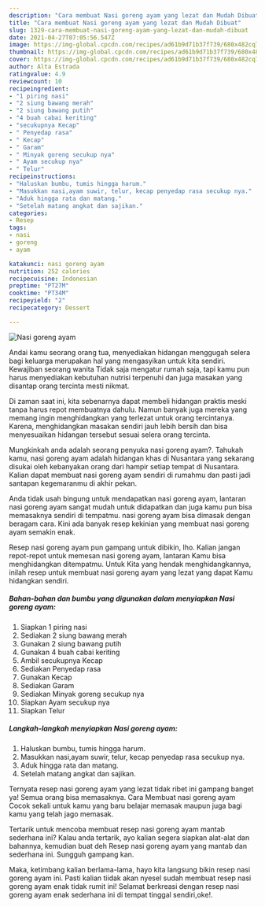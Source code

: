 ```yaml
---
description: "Cara membuat Nasi goreng ayam yang lezat dan Mudah Dibuat"
title: "Cara membuat Nasi goreng ayam yang lezat dan Mudah Dibuat"
slug: 1329-cara-membuat-nasi-goreng-ayam-yang-lezat-dan-mudah-dibuat
date: 2021-04-27T07:05:56.547Z
image: https://img-global.cpcdn.com/recipes/ad61b9d71b37f739/680x482cq70/nasi-goreng-ayam-foto-resep-utama.jpg
thumbnail: https://img-global.cpcdn.com/recipes/ad61b9d71b37f739/680x482cq70/nasi-goreng-ayam-foto-resep-utama.jpg
cover: https://img-global.cpcdn.com/recipes/ad61b9d71b37f739/680x482cq70/nasi-goreng-ayam-foto-resep-utama.jpg
author: Alta Estrada
ratingvalue: 4.9
reviewcount: 10
recipeingredient:
- "1 piring nasi"
- "2 siung bawang merah"
- "2 siung bawang putih"
- "4 buah cabai keriting"
- "secukupnya Kecap"
- " Penyedap rasa"
- " Kecap"
- " Garam"
- " Minyak goreng secukup nya"
- " Ayam secukup nya"
- " Telur"
recipeinstructions:
- "Haluskan bumbu, tumis hingga harum."
- "Masukkan nasi,ayam suwir, telur, kecap penyedap rasa secukup nya."
- "Aduk hingga rata dan matang."
- "Setelah matang angkat dan sajikan."
categories:
- Resep
tags:
- nasi
- goreng
- ayam

katakunci: nasi goreng ayam 
nutrition: 252 calories
recipecuisine: Indonesian
preptime: "PT27M"
cooktime: "PT34M"
recipeyield: "2"
recipecategory: Dessert

---
```



![Nasi goreng ayam](https://img-global.cpcdn.com/recipes/ad61b9d71b37f739/680x482cq70/nasi-goreng-ayam-foto-resep-utama.jpg)

Andai kamu seorang orang tua, menyediakan hidangan menggugah selera bagi keluarga merupakan hal yang mengasyikan untuk kita sendiri. Kewajiban seorang  wanita Tidak saja mengatur rumah saja, tapi kamu pun harus menyediakan kebutuhan nutrisi terpenuhi dan juga masakan yang disantap orang tercinta mesti nikmat.

Di zaman  saat ini, kita sebenarnya dapat membeli hidangan praktis meski tanpa harus repot membuatnya dahulu. Namun banyak juga mereka yang memang ingin menghidangkan yang terlezat untuk orang tercintanya. Karena, menghidangkan masakan sendiri jauh lebih bersih dan bisa menyesuaikan hidangan tersebut sesuai selera orang tercinta. 



Mungkinkah anda adalah seorang penyuka nasi goreng ayam?. Tahukah kamu, nasi goreng ayam adalah hidangan khas di Nusantara yang sekarang disukai oleh kebanyakan orang dari hampir setiap tempat di Nusantara. Kalian dapat membuat nasi goreng ayam sendiri di rumahmu dan pasti jadi santapan kegemaranmu di akhir pekan.

Anda tidak usah bingung untuk mendapatkan nasi goreng ayam, lantaran nasi goreng ayam sangat mudah untuk didapatkan dan juga kamu pun bisa memasaknya sendiri di tempatmu. nasi goreng ayam bisa dimasak dengan beragam cara. Kini ada banyak resep kekinian yang membuat nasi goreng ayam semakin enak.

Resep nasi goreng ayam pun gampang untuk dibikin, lho. Kalian jangan repot-repot untuk memesan nasi goreng ayam, lantaran Kamu bisa menghidangkan ditempatmu. Untuk Kita yang hendak menghidangkannya, inilah resep untuk membuat nasi goreng ayam yang lezat yang dapat Kamu hidangkan sendiri.

<!--inarticleads1-->

##### Bahan-bahan dan bumbu yang digunakan dalam menyiapkan Nasi goreng ayam:

1. Siapkan 1 piring nasi
1. Sediakan 2 siung bawang merah
1. Gunakan 2 siung bawang putih
1. Gunakan 4 buah cabai keriting
1. Ambil secukupnya Kecap
1. Sediakan  Penyedap rasa
1. Gunakan  Kecap
1. Sediakan  Garam
1. Sediakan  Minyak goreng secukup nya
1. Siapkan  Ayam secukup nya
1. Siapkan  Telur




<!--inarticleads2-->

##### Langkah-langkah menyiapkan Nasi goreng ayam:

1. Haluskan bumbu, tumis hingga harum.
1. Masukkan nasi,ayam suwir, telur, kecap penyedap rasa secukup nya.
1. Aduk hingga rata dan matang.
1. Setelah matang angkat dan sajikan.




Ternyata resep nasi goreng ayam yang lezat tidak ribet ini gampang banget ya! Semua orang bisa memasaknya. Cara Membuat nasi goreng ayam Cocok sekali untuk kamu yang baru belajar memasak maupun juga bagi kamu yang telah jago memasak.

Tertarik untuk mencoba membuat resep nasi goreng ayam mantab sederhana ini? Kalau anda tertarik, ayo kalian segera siapkan alat-alat dan bahannya, kemudian buat deh Resep nasi goreng ayam yang mantab dan sederhana ini. Sungguh gampang kan. 

Maka, ketimbang kalian berlama-lama, hayo kita langsung bikin resep nasi goreng ayam ini. Pasti kalian tiidak akan nyesel sudah membuat resep nasi goreng ayam enak tidak rumit ini! Selamat berkreasi dengan resep nasi goreng ayam enak sederhana ini di tempat tinggal sendiri,oke!.

